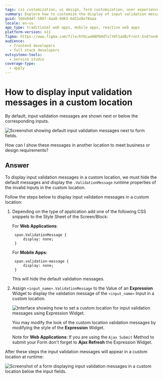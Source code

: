 ```yaml
---
tags: css customization, ui design, form customization, user experience, error handling
summary: Explore how to customize the display of input validation messages in OutSystems 11 (O11) by relocating them from their default positions.
guid: 10da9d4f-5807-4aa0-9d63-6d31e8e78aaa
locale: en-us
app_type: traditional web apps, mobile apps, reactive web apps
platform-version: o11
figma: https://www.figma.com/file/kY6LwaHBP6HdTslYHlSadB/Front-End?node-id=844:99
audience:
  - frontend developers
  - full stack developers
outsystems-tools:
  - service studio
coverage-type:
  - apply
---
```


# How to display input validation messages in a custom location

By default, input validation messages are shown next or below the corresponding inputs.

![Screenshot showing default input validation messages next to form fields.](images/validation-messages-00.png "Default Input Validation Messages")

How can I show these messages in another location to meet business or design requirements?

## Answer

To display input validation messages in a custom location, we must hide the default messages and display the `.ValidationMessage` runtime properties of the invalid inputs in the custom location.

Follow the steps below to display input validation messages in a custom location:

1. Depending on the type of application add one of the following CSS snippets to the Style Sheet of the Screen/Block:

    For **Web Applications**:

        span.ValidationMessage {
            display: none;
        }

    For **Mobile Apps**:

        span.validation-message {
            display: none; 
        }

    This will hide the default validation messages.

1. Assign `<input_name>.ValidationMessage` to the Value of an **Expression** Widget to display the validation message of the `<input_name>` Input in a custom location.

    ![Interface showing how to set a custom location for input validation messages using Expression Widget.](images/validation-messages-01.png "Setting Custom Location for Validation Messages")

    You may modify the look of the custom location validation messages by modifying the style of the **Expression** Widget.

    Note for **Web Applications**: If you are using the `Ajax Submit` Method to submit your Form don't forget to **Ajax Refresh** the Expression Widget.

After these steps the input validation messages will appear in a custom location at runtime:

![Screenshot of a form displaying input validation messages in a custom location below the input fields.](images/validation-messages-02.png "Custom Location Input Validation Messages Display")
